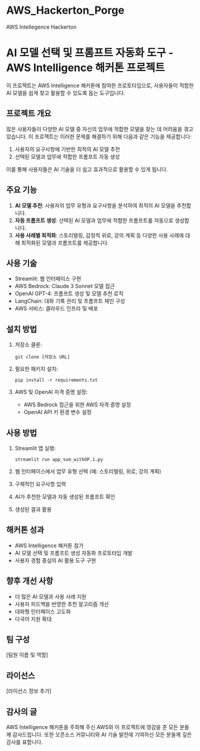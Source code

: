 # AWS_Hackerton_Porge
AWS Intellegence Hackerton
# AI 모델 선택 및 프롬프트 자동화 도구 - AWS Intelligence 해커톤 프로젝트

이 프로젝트는 AWS Intelligence 해커톤에 참여한 프로토타입으로, 사용자들이 적합한 AI 모델을 쉽게 찾고 활용할 수 있도록 돕는 도구입니다.

## 프로젝트 개요

많은 사용자들이 다양한 AI 모델 중 자신의 업무에 적합한 모델을 찾는 데 어려움을 겪고 있습니다. 이 프로젝트는 이러한 문제를 해결하기 위해 다음과 같은 기능을 제공합니다:

1. 사용자의 요구사항에 기반한 최적의 AI 모델 추천
2. 선택된 모델과 업무에 적합한 프롬프트 자동 생성

이를 통해 사용자들은 AI 기술을 더 쉽고 효과적으로 활용할 수 있게 됩니다.

## 주요 기능

1. **AI 모델 추천**: 사용자의 업무 유형과 요구사항을 분석하여 최적의 AI 모델을 추천합니다.
2. **자동 프롬프트 생성**: 선택된 AI 모델과 업무에 적합한 프롬프트를 자동으로 생성합니다.
3. **사용 사례별 최적화**: 스토리텔링, 감정적 위로, 강의 계획 등 다양한 사용 사례에 대해 최적화된 모델과 프롬프트를 제공합니다.

## 사용 기술

- Streamlit: 웹 인터페이스 구현
- AWS Bedrock: Claude 3 Sonnet 모델 접근
- OpenAI GPT-4: 프롬프트 생성 및 모델 추천 로직
- LangChain: 대화 기록 관리 및 프롬프트 체인 구성
- AWS 서비스: 클라우드 인프라 및 배포

## 설치 방법

1. 저장소 클론:
   ```
   git clone [저장소 URL]
   ```

2. 필요한 패키지 설치:
   ```
   pip install -r requirements.txt
   ```

3. AWS 및 OpenAI 자격 증명 설정:
   - AWS Bedrock 접근을 위한 AWS 자격 증명 설정
   - OpenAI API 키 환경 변수 설정

## 사용 방법

1. Streamlit 앱 실행:
   ```
   streamlit run app_sum_withOP.1.py
   ```

2. 웹 인터페이스에서 업무 유형 선택 (예: 스토리텔링, 위로, 강의 계획)

3. 구체적인 요구사항 입력

4. AI가 추천한 모델과 자동 생성된 프롬프트 확인

5. 생성된 결과 활용

## 해커톤 성과

- AWS Intelligence 해커톤 참가
- AI 모델 선택 및 프롬프트 생성 자동화 프로토타입 개발
- 사용자 경험 중심의 AI 활용 도구 구현

## 향후 개선 사항

- 더 많은 AI 모델과 사용 사례 지원
- 사용자 피드백을 반영한 추천 알고리즘 개선
- 대화형 인터페이스 고도화
- 다국어 지원 확대

## 팀 구성

[팀원 이름 및 역할]

## 라이선스

[라이선스 정보 추가]

## 감사의 글

AWS Intelligence 해커톤을 주최해 주신 AWS와 이 프로젝트에 영감을 준 모든 분들께 감사드립니다. 또한 오픈소스 커뮤니티와 AI 기술 발전에 기여하신 모든 분들께 깊은 감사를 표합니다.
